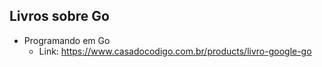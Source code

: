 ## Livros sobre Go

* Programando em Go
  * Link: https://www.casadocodigo.com.br/products/livro-google-go

